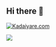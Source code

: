 ## Hi there 👋
[![Kadaiyare.com](https://img.shields.io/badge/%40sabacan@kadaiyare.com-4c4c4c?logo=Misskey&logoColor=ffffff&label=kadaiyare.com&labelColor=127d68
)](https://kadaiyare.com/@sabacan)

![](https://raw.githubusercontent.com/s3xms/s3xms/main/profile-summary-card-output/panda/1-repos-per-language.svg)
